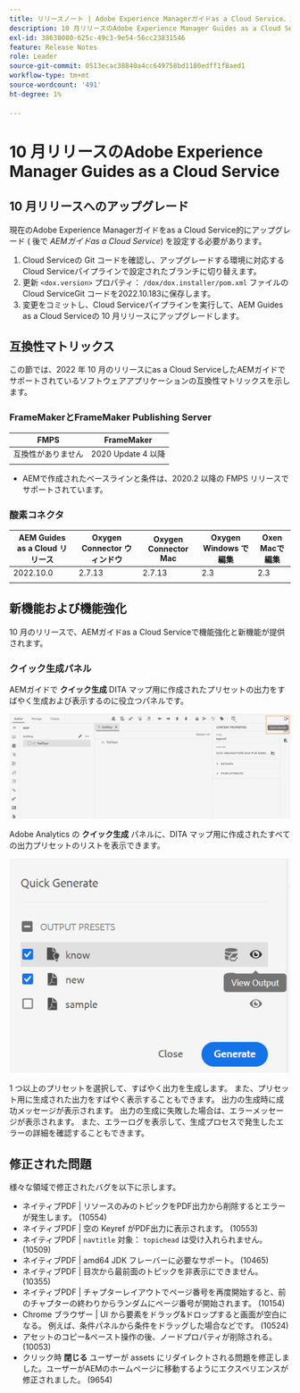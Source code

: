 ```yaml
---
title: リリースノート | Adobe Experience Managerガイドas a Cloud Service、2022 年 10 月リリース
description: 10 月リリースのAdobe Experience Manager Guides as a Cloud Service
exl-id: 38638080-625c-49c3-9e54-56cc23831546
feature: Release Notes
role: Leader
source-git-commit: 0513ecac38840a4cc649758bd1180edff1f8aed1
workflow-type: tm+mt
source-wordcount: '491'
ht-degree: 1%

---
```


# 10 月リリースのAdobe Experience Manager Guides as a Cloud Service

## 10 月リリースへのアップグレード

現在のAdobe Experience Managerガイドをas a Cloud Service的にアップグレード ( 後で *AEMガイドas a Cloud Service*) を設定する必要があります。
1. Cloud Serviceの Git コードを確認し、アップグレードする環境に対応するCloud Serviceパイプラインで設定されたブランチに切り替えます。
1. 更新 `<dox.version>` プロパティ： `/dox/dox.installer/pom.xml` ファイルのCloud ServiceGit コードを2022.10.183に保存します。
1. 変更をコミットし、Cloud Serviceパイプラインを実行して、AEM Guides as a Cloud Serviceの 10 月リリースにアップグレードします。

## 互換性マトリックス

この節では、2022 年 10 月のリリースにas a Cloud ServiceしたAEMガイドでサポートされているソフトウェアアプリケーションの互換性マトリックスを示します。

### FrameMakerとFrameMaker Publishing Server

| FMPS | FrameMaker |
| --- | --- |
| 互換性がありません | 2020 Update 4 以降 |
| | |

* AEMで作成されたベースラインと条件は、2020.2 以降の FMPS リリースでサポートされています。

### 酸素コネクタ

| AEM Guides as a Cloud リリース | Oxygen Connector ウィンドウ | Oxygen Connector Mac | Oxygen Windows で編集 | Oxen Macで編集 |
| --- | --- | --- | --- | --- |
| 2022.10.0 | 2.7.13 | 2.7.13 | 2.3 | 2.3 |
|  |  |  |  |


## 新機能および機能強化

10 月のリリースで、AEMガイドas a Cloud Serviceで機能強化と新機能が提供されます。


### クイック生成パネル

AEMガイドで **クイック生成** DITA マップ用に作成されたプリセットの出力をすばやく生成および表示するのに役立つパネルです。

![クイック生成アイコン](assets/quick-generate-icon.png)

Adobe Analytics の **クイック生成** パネルに、DITA マップ用に作成されたすべての出力プリセットのリストを表示できます。

![クイック生成パネル](assets/quick-generate-panel.png)

1 つ以上のプリセットを選択して、すばやく出力を生成します。 また、プリセット用に生成された出力をすばやく表示することもできます。 出力の生成時に成功メッセージが表示されます。 出力の生成に失敗した場合は、エラーメッセージが表示されます。 また、エラーログを表示して、生成プロセスで発生したエラーの詳細を確認することもできます。


## 修正された問題

様々な領域で修正されたバグを以下に示します。

* ネイティブPDF | リソースのみのトピックをPDF出力から削除するとエラーが発生します。 (10554)
* ネイティブPDF | 空の Keyref がPDF出力に表示されます。 (10553)
* ネイティブPDF | `navtitle` 対象： `topichead` は受け入れられません。 (10509)
* ネイティブPDF | amd64 JDK フレーバーに必要なサポート。 (10465)
* ネイティブPDF | 目次から最前面のトピックを非表示にできません。 (10355)
* ネイティブPDF | チャプターレイアウトでページ番号を再度開始すると、前のチャプターの終わりからランダムにページ番号が開始されます。 (10154)
* Chrome ブラウザー | UI から要素をドラッグ&amp;ドロップすると画面が空白になる。 例えば、条件パネルから条件をドラッグした場合などです。 (10524)
* アセットのコピー&amp;ペースト操作の後、ノードプロパティが削除される。 (10053)
* クリック時  **閉じる** ユーザーが assets にリダイレクトされる問題を修正しました。ユーザーがAEMのホームページに移動するようにエクスペリエンスが修正されました。 (9654)
